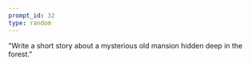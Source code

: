 ```yaml
---
prompt_id: 32
type: random
---
```


"Write a short story about a mysterious old mansion hidden deep in the forest."
